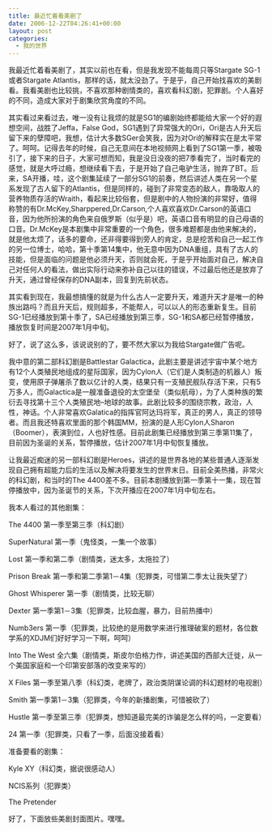 ```yaml
---
title: 最近忙着看美剧了
date: 2006-12-22T04:26:41+00:00
layout: post
categories:
  - 我的世界
---
```


我最近忙着看美剧了，其实以前也在看，但是我发现不能每周只等Stargate SG-1或者Stargate Atlantis，那样的话，就太没劲了。于是乎，自己开始找喜欢的美剧看。我看美剧也比较挑，不喜欢那种剧情类的，喜欢看科幻剧，犯罪剧。个人喜好的不同，造成大家对于剧集欣赏角度的不同。

其实看过来看过去，唯一没有让我烦的就是SG1的编剧始终都能给大家一个好的遐想空间，战胜了Jeffa，False God，SG1遇到了异常强大的Ori，Ori是古人升天后留下来的孽障吧，我想，估计大多数SGer会笑我，因为对Ori的解释实在是太平常了。呵呵。记得去年的时候，自己无意间在本地视频网上看到了SG1第一季，被吸引了，接下来的日子，大家可想而知，我是没日没夜的把7季看完了，当时看完的感觉，就是大呼过瘾，想继续看下去，于是开始了自己电驴生活，抛弃了BT。后来，SA开播，哇，这个剧集延续了一部分SG1的前奏，然后讲述人类在另一个星系发现了古人留下的Atlantis，但是同样的，碰到了非常变态的敌人，靠吸取人的营养物质存活的Wraith，看起来比较俗套，但是剧中的人物扮演的非常好，值得称赞的有Dr.McKey,Sharppered,Dr.Carson,个人喜欢喜欢Dr.Carson的英语口音，因为他所扮演的角色来自俄罗斯（似乎是）吧，英语口音有明显的自己母语的口音。Dr.McKey是本剧集中非常重要的一个角色，很多难题都是由他来解决的，就是他太烦了，话多的要命，还非得要得到旁人的肯定，总是挖苦和自己一起工作的另一位博士，哈哈，第十季第14集中，他无意中因为DNA重组，具有了古人的技能，但是面临的问题是他必须升天，否则就会死，于是乎开始面对自己，解决自己对任何人的看法，做出实际行动来弥补自己以往的错误，不过最后他还是放弃了升天，通过曾经保存的DNA副本，回复到先前状态。

其实看到现在，我最想搞懂的就是为什么古人一定要升天，难道升天才是唯一的种族出路吗？而且升天后，规则超多，不能帮人，可以以人的形态重新复生。目前SG-1已经播放到第十季了，SA已经播放到第三季，SG-1和SA都已经暂停播放，播放恢复时间是2007年1月中旬。

好了，说了这么多，该说说别的了，要不然大家以为我给Stargate做广告呢。

我中意的第二部科幻剧是Battlestar Galactica，此剧主要是讲述宇宙中某个地方有12个人类殖民地组成的星际国家，因为Cylon人（它们是人类制造的机器人）叛变，使用原子弹屠杀了数以亿计的人类，结果只有一支殖民舰队存活下来，只有5万多人，而Galactica是一艘准备退役的太空堡垒（类似航母），为了人类种族的繁衍去寻找第十三个人类殖民地–地球的故事。此剧比较多的围绕宗教，政治，人性，神话。个人非常喜欢Galatica的指挥官阿达玛将军，真正的男人，真正的领导者。而且我还特喜欢里面的那个韩国MM，扮演的是人形Cylon人Sharon（Boomer），表演到位，人也好性感。目前此剧集已经播放到第三季第11集了，目前因为圣诞的关系，暂停播放，估计2007年1月中旬恢复播放。

让我最近痴迷的另一部科幻剧是Heroes，讲述的是世界各地的某些普通人逐渐发现自己拥有超能力后的生活以及解决将要发生的世界末日。目前全美热播，非常火的科幻剧，和当时的The 4400差不多。目前本剧播放到第一季第十一集，现在暂停播放中，因为圣诞节的关系，下次开播应在2007年1月中旬左右。

我本人看过的其他剧集：

The 4400 第一季至第三季（科幻剧）

SuperNatural 第一季（鬼怪类，一集一个故事）

Lost 第一季和第二季（剧情类，迷太多，太拖拉了）

Prison Break 第一季和第二季第1－4集（犯罪类，可惜第二季太让我失望了）

Ghost Whisperer 第一季（剧情类，比较无聊）

Dexter 第一季第1－3集（犯罪类，比较血腥，暴力，目前热播中）

Numb3ers 第一季（犯罪类，比较绝的是用数学来进行推理破案的题材，各位数学系的XDJM们好好学习一下啊，呵呵）

Into The West 全六集（剧情类，斯皮尔伯格力作，讲述美国的西部大迁徙，从一个美国家庭和一个印第安部落的改变来写的）

X Files 第一季至第八季（科幻类，老牌了，政治类阴谋论调的科幻题材的电视剧）

Smith 第一季第1－3集（犯罪类，今年的新播剧集，可惜被砍了）

Hustle 第一季至第三季（犯罪类，想知道最完美的诈骗是怎么样的吗，一定要看）

24 第一季（犯罪类，只看了一季，后面没接着看）

准备要看的剧集：

Kyle XY（科幻类，据说很感动人）

NCIS系列（犯罪类）

The Pretender

好了，下面放些美剧封面图片。嘿嘿。
